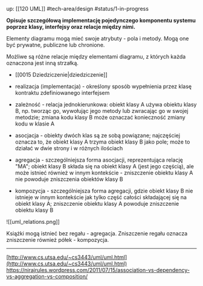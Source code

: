 up: [[120 UML]]
#tech-area/design
#status/1-in-progress

**Opisuje szczegółową implementację pojedynczego komponentu systemu poprzez klasy, interfejsy oraz relacje między nimi.**

Elementy diagramu mogą mieć swoje atrybuty - pola i metody. Mogą one być prywatne, publiczne lub chronione.

Możliwe są różne relacje między elementami diagramu, z których każda oznaczona jest inną strzałką.
- [[0015 Dziedziczenie|dziedziczenie]]
- realizacja (implementacja) - określony sposób wypełnienia przez klasę kontraktu zdefiniowanego interfejsem

- zależność - relacja jednokierunkowa: obiekt klasy A używa obiektu klasy B, np. tworząc go, wywołując jego metody lub zwracając go w swojej metodzie; zmiana kodu klasy B może oznaczać konieczność zmiany kodu w klasie A
- asocjacja - obiekty dwóch klas są ze sobą powiązane; najczęściej oznacza to, że obiekt klasy A trzyma obiekt klasy B jako pole; może to działać w dwie strony i w różnych ilościach
- agregacja - szczególniejsza forma asocjacji, reprezentująca relację "MA"; obiekt klasy B składa się na obiekt klasy A (jest jego częścią), ale może istnieć również w innym kontekście - zniszczenie obiektu klasy A nie powoduje zniszczenia obiektów klasy B
- kompozycja - szczególniejsza forma agregacji, gdzie obiekt klasy B nie istnieje w innym kontekście jak tylko część całości składającej się na obiekt klasy A; zniszczenie obiektu klasy A powoduje zniszczenie obiektu klasy B

![[uml_relations.png]]

Książki mogą istnieć bez regału - agregacja.
Zniszczenie regału oznacza zniszczenie również półek - kompozycja.

---
[http://www.cs.utsa.edu/~cs3443/uml/uml.html](http://www.cs.utsa.edu/~cs3443/uml/uml.html)
https://nirajrules.wordpress.com/2011/07/15/association-vs-dependency-vs-aggregation-vs-composition/